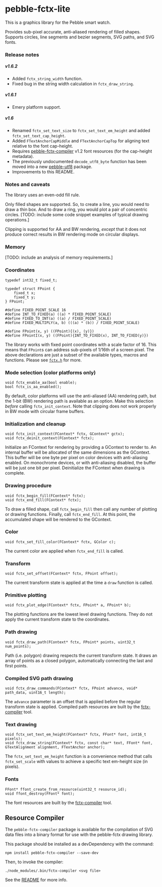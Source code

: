 # pebble-fctx-lite

This is a graphics library for the Pebble smart watch.

Provides sub-pixel accurate, anti-aliased rendering of filled shapes.  Supports circles, line segments and bezier segments, SVG paths, and SVG fonts.

### Release notes

##### v1.6.2
* Added `fctx_string_width` function.
* Fixed bug in the string width calculation in `fctx_draw_string`.

##### v1.6.1
* Emery platform support.

##### v1.6
* Renamed `fctx_set_text_size` to `fctx_set_text_em_height` and added `fctx_set_text_cap_height`.
* Added `FTextAnchorCapMiddle` and `FTextAnchorCapTop` for aligning text relative to the font cap-height.
* Requires [pebble-fctx-compiler]() v1.2 font resources (for the cap-height metadata).
* The previously undocumented `decode_utf8_byte` function has been moved into a new [pebble-utf8](https://www.npmjs.com/package/pebble-utf8) package.
* Improvements to this README.

### Notes and caveats

The library uses an even-odd fill rule.

Only filled shapes are supported.  So, to create a line, you would need to draw a thin box.  And to draw a ring, you would plot a pair of concentric circles.
[TODO: include some code snippet examples of typical drawing operations.]

Clipping is supported for AA and BW rendering, *except* that it does not produce correct results in BW rendering mode on circular displays.

### Memory

[TODO: include an analysis of memory requirements.]

### Coordinates

    typedef int32_t fixed_t;

    typedef struct FPoint {
        fixed_t x;
        fixed_t y;
    } FPoint;

    #define FIXED_POINT_SCALE 16
    #define INT_TO_FIXED(a) ((a) * FIXED_POINT_SCALE)
    #define FIXED_TO_INT(a) ((a) / FIXED_POINT_SCALE)
    #define FIXED_MULTIPLY(a, b) (((a) * (b)) / FIXED_POINT_SCALE)

    #define FPoint(x, y) ((FPoint){(x), (y)})
    #define FPointI(x, y) ((FPoint){INT_TO_FIXED(x), INT_TO_FIXED(y)})

The library works with fixed point coordinates with a scale factor of 16.  This means that `FPoint`s can address sub-pixels of 1/16th of a screen pixel.  The above declarations are just a subset of the available types, macros and functions.  Please see [`fctx.h`](include/fctx.h) for more.

### Mode selection (color platforms only)
    void fctx_enable_aa(bool enable);
    bool fctx_is_aa_enabled();

By default, color platforms will use the anti-aliased (AA) rendering path, but the 1-bit (BW) rendering path is available as an option.  Make this selection *before* calling `fctx_init_context`.  Note that clipping does not work properly in BW mode with circular frame buffers.

### Initialization and cleanup
    void fctx_init_context(FContext* fctx, GContext* gctx);
    void fctx_deinit_context(FContext* fctx);

Initialize an FContext for rendering by providing a GContext to render to.  An internal buffer will be allocated of the same dimensions as the GContext.  This buffer will be one byte per pixel on color devices with anti-aliasing enabled.  On monochrome devices, or with anti-aliasing disabled, the buffer will be just one bit per pixel.
Deinitialize the FContext when drawing is complete.

### Drawing procedure
    void fctx_begin_fill(FContext* fctx);
    void fctx_end_fill(FContext* fctx);

To draw a filled shape, call `fctx_begin_fill` then call any number of plotting or drawing functions.  Finally, call `fctx_end_fill`.  At this point, the accumulated shape will be rendered to the GContext.

### Color
    void fctx_set_fill_color(FContext* fctx, GColor c);

The current color are applied when `fctx_end_fill` is called.

### Transform
    void fctx_set_offset(FContext* fctx, FPoint offset);

The current transform state is applied at the time a `draw` function is called.

### Primitive plotting
    void fctx_plot_edge(FContext* fctx, FPoint* a, FPoint* b);

The plotting functions are the lowest level drawing functions.  They do not apply the current transform state to the coordinates.

### Path drawing
    void fctx_draw_path(FContext* fctx, FPoint* points, uint32_t num_points);

Path (i.e. polygon) drawing respects the current transform state.  It draws an array of points as a closed polygon, automatically connecting the last and first points.

### Compiled SVG path drawing
    void fctx_draw_commands(FContext* fctx, FPoint advance, void* path_data, uint16_t length);

The `advance` parameter is an offset that is applied before the regular transform state is applied.
Compiled path resources are built by the [fctx-compiler](#resource-compiler) tool.

### Text drawing
    void fctx_set_text_em_height(FContext* fctx, FFont* font, int16_t pixels);
    void fctx_draw_string(FContext* fctx, const char* text, FFont* font, GTextAlignment alignment, FTextAnchor anchor);

The `fctx_set_text_em_height` function is a convenience method that calls `fctx_set_scale` with values to achieve a specific text em-height size (in pixels).

### Fonts
    FFont* ffont_create_from_resource(uint32_t resource_id);
    void ffont_destroy(FFont* font);

The font resources are built by the [fctx-compiler](#resource-compiler) tool.

## Resource Compiler

The `pebble-fctx-compiler` package is available for the compilation of SVG data files into a binary format for use with the pebble-fctx drawing library.

This package should be installed as a devDependency with the command:

    npm install pebble-fctx-compiler --save-dev

Then, to invoke the compiler:

    ./node_modules/.bin/fctx-compiler <svg file>

See the [README](https://github.com/jrmobley/pebble-fctx-compiler) for more info.
